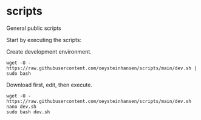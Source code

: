 # scripts
General public scripts

Start by executing the scripts:

Create development environment.
```
wget -O - https://raw.githubusercontent.com/oeysteinhansen/scripts/main/dev.sh | sudo bash
```

Download first, edit, then execute.
```
wget -O - https://raw.githubusercontent.com/oeysteinhansen/scripts/main/dev.sh
nano dev.sh
sudo bash dev.sh
```

